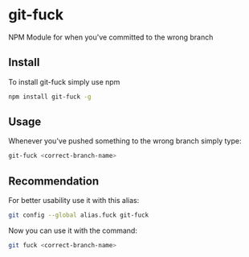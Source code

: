 # git-fuck
NPM Module for when you've committed to the wrong branch

## Install

To install git-fuck simply use npm

```Bash
npm install git-fuck -g
```

## Usage

Whenever you've pushed something to the wrong branch simply type:

```Bash
git-fuck <correct-branch-name>
```

## Recommendation

For better usability use it with this alias:

```Bash
git config --global alias.fuck git-fuck
```

Now you can use it with the command:


```Bash
git fuck <correct-branch-name>
```
